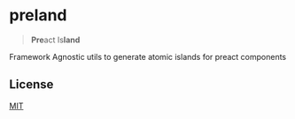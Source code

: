# preland 
> **Pre**act Is**land**

Framework Agnostic utils to generate atomic islands for preact components

## License 
[MIT](/LICENSE)